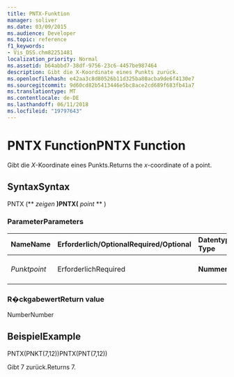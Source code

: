 ```yaml
---
title: PNTX-Funktion
manager: soliver
ms.date: 03/09/2015
ms.audience: Developer
ms.topic: reference
f1_keywords:
- Vis_DSS.chm82251481
localization_priority: Normal
ms.assetid: b64abbd7-38df-9756-23c6-4457be987464
description: Gibt die X-Koordinate eines Punkts zurück.
ms.openlocfilehash: e42aa3c8d80526b11d325ba80acba9de6f4130e7
ms.sourcegitcommit: 9d60cd82b5413446e5bc8ace2cd689f683fb41a7
ms.translationtype: MT
ms.contentlocale: de-DE
ms.lasthandoff: 06/11/2018
ms.locfileid: "19797643"
---
```

# <a name="pntx-function"></a><span data-ttu-id="47ae0-103">PNTX Function</span><span class="sxs-lookup"><span data-stu-id="47ae0-103">PNTX Function</span></span>

<span data-ttu-id="47ae0-104">Gibt die _X_-Koordinate eines Punkts.</span><span class="sxs-lookup"><span data-stu-id="47ae0-104">Returns the  _x_-coordinate of a point.</span></span>
  
## <a name="syntax"></a><span data-ttu-id="47ae0-105">Syntax</span><span class="sxs-lookup"><span data-stu-id="47ae0-105">Syntax</span></span>

<span data-ttu-id="47ae0-106">PNTX (** *zeigen* **)</span><span class="sxs-lookup"><span data-stu-id="47ae0-106">PNTX(** *point* ** )</span></span> 
  
### <a name="parameters"></a><span data-ttu-id="47ae0-107">Parameter</span><span class="sxs-lookup"><span data-stu-id="47ae0-107">Parameters</span></span>

|<span data-ttu-id="47ae0-108">**Name**</span><span class="sxs-lookup"><span data-stu-id="47ae0-108">**Name**</span></span>|<span data-ttu-id="47ae0-109">**Erforderlich/Optional**</span><span class="sxs-lookup"><span data-stu-id="47ae0-109">**Required/Optional**</span></span>|<span data-ttu-id="47ae0-110">**Datentyp**</span><span class="sxs-lookup"><span data-stu-id="47ae0-110">**Data Type**</span></span>|<span data-ttu-id="47ae0-111">**Beschreibung**</span><span class="sxs-lookup"><span data-stu-id="47ae0-111">**Description**</span></span>|
|:-----|:-----|:-----|:-----|
| <span data-ttu-id="47ae0-112">_Punkt_</span><span class="sxs-lookup"><span data-stu-id="47ae0-112">_point_</span></span> <br/> |<span data-ttu-id="47ae0-113">Erforderlich</span><span class="sxs-lookup"><span data-stu-id="47ae0-113">Required</span></span>  <br/> |<span data-ttu-id="47ae0-114">**Nummer**</span><span class="sxs-lookup"><span data-stu-id="47ae0-114">**Number**</span></span> <br/> |<span data-ttu-id="47ae0-115">Die _X_-Koordinate des Punkts.</span><span class="sxs-lookup"><span data-stu-id="47ae0-115">The  _x_-coordinate of the point.</span></span>  <br/> |
   
### <a name="return-value"></a><span data-ttu-id="47ae0-116">R�ckgabewert</span><span class="sxs-lookup"><span data-stu-id="47ae0-116">Return value</span></span>

<span data-ttu-id="47ae0-117">Number</span><span class="sxs-lookup"><span data-stu-id="47ae0-117">Number</span></span>
  
## <a name="example"></a><span data-ttu-id="47ae0-118">Beispiel</span><span class="sxs-lookup"><span data-stu-id="47ae0-118">Example</span></span>

<span data-ttu-id="47ae0-119">PNTX(PNKT(7,12))</span><span class="sxs-lookup"><span data-stu-id="47ae0-119">PNTX(PNT(7,12))</span></span> 
  
<span data-ttu-id="47ae0-120">Gibt 7 zurück.</span><span class="sxs-lookup"><span data-stu-id="47ae0-120">Returns 7.</span></span> 
  

